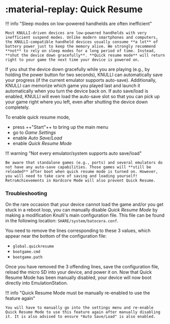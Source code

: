 # :material-replay: Quick Resume

!!! info "Sleep modes on low-powered handhelds are often inefficient"

    Most KNULLI-driven devices are low-powered handhelds with very inefficient suspend modes. Unlike modern smartphones and computers, the KNULLI-compatible handheld devices usually consume **a lot** of battery power just to keep the memory alive. We strongly recommend **not** to rely on sleep modes for a long period of time. Instead, **shut the device down gracefully**. **Quick resume mode** will return right to your game the next time your device is powered on.


If you shut the device down gracefully while you are playing (e.g., by holding the power button for two seconds), KNULLI can automatically save your progress (if the current emulator supports auto-save). Additionally, KNULLI can memorize which game you played last and launch it automatically when you turn the device back on. If auto save/load is enabled, KNULLI will even load the auto-save slot so that you can pick up your game right where you left, even after shutting the device down completely.

To enable quick resume mode,

* press ++"Start"++ to bring up the main menu
* go to *Game Settings*
* enable *Auto Save/Load*
* enable *Quick Resume Mode*

!!! warning "Not every emulator/system supports auto save/load"

    Be aware that standalone games (e.g., ports) and several emulators do not have any auto-save capabilities. Those games will **still be reloaded** after boot when quick resume mode is turned on. However, you will need to take care of saving and loading yourself! RetroAchievements in Hardcore Mode will also prevent Quick Resume.

### Troubleshooting

On the rare occasion that your device cannot load the game and/or you get stuck in a reboot loop, you can manually disable *Quick Resume Mode* by making a modification Knulli's main configuration file. This file can be found in the following location: `SHARE/system/batocera.conf`.

You need to remove the lines corresponding to these 3 values, which appear near the bottom of the configuration file:
* `global.quickresume`
* `bootgame.cmd`
* `bootgame.path`

Once you have removed the 3 offending lines, save the configuration file, reload the micro SD into your device, and power it on. Now that Quick Resume Mode has been manually disabled, your device will now boot directly into EmulationStation.

!!! info "Quick Resume Mode must be manually re-enabled to use the feature again"

    You will have to manually go into the settings menu and re-enable Quick Resume Mode to use this feature again after manually disabling it. It is also advised to ensure *Auto Save/Load" is also enabled.